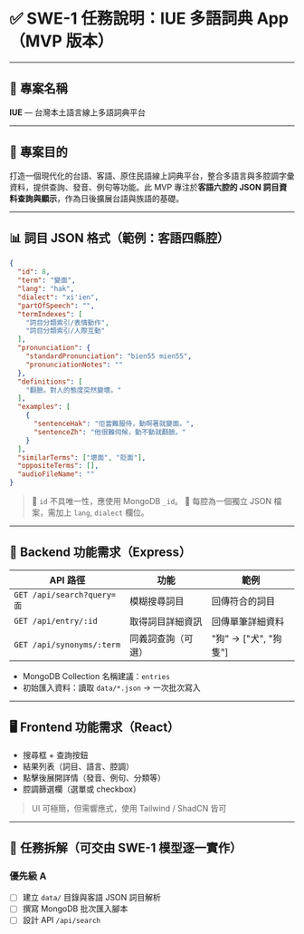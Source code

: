 
# ✅ SWE-1 任務說明：IUE 多語詞典 App（MVP 版本）

---

## 📌 專案名稱

**IUE** — 台灣本土語言線上多語詞典平台

---

## 🎯 專案目的

打造一個現代化的台語、客語、原住民語線上詞典平台，整合多語言與多腔調字彙資料，提供查詢、發音、例句等功能。此 MVP 專注於**客語六腔的 JSON 詞目資料查詢與顯示**，作為日後擴展台語與族語的基礎。

---

## 📊 詞目 JSON 格式（範例：客語四縣腔）

```json
{
  "id": 8,
  "term": "變面",
  "lang": "hak",
  "dialect": "xi'ien",
  "partOfSpeech": "",
  "termIndexes": [
    "詞目分類索引/表情動作",
    "詞目分類索引/人際互動"
  ],
  "pronunciation": {
    "standardPronunciation": "bien55 mien55",
    "pronunciationNotes": ""
  },
  "definitions": [
    "翻臉。對人的態度突然變壞。"
  ],
  "examples": [
    {
      "sentenceHak": "佢當難服侍，動啊著就變面。",
      "sentenceZh": "他很難伺候，動不動就翻臉。"
    }
  ],
  "similarTerms": ["壞面", "貶面"],
  "oppositeTerms": [],
  "audioFileName": ""
}
```

> 🔸 `id` 不具唯一性，應使用 MongoDB `_id`。
> 🔸 每腔為一個獨立 JSON 檔案，需加上 `lang`, `dialect` 欄位。

---

## 🧩 Backend 功能需求（Express）

| API 路徑                    | 功能        | 範例                 |
| ------------------------- | --------- | ------------------ |
| `GET /api/search?query=面` | 模糊搜尋詞目    | 回傳符合的詞目            |
| `GET /api/entry/:id`      | 取得詞目詳細資訊  | 回傳單筆詳細資料           |
| `GET /api/synonyms/:term` | 同義詞查詢（可選） | "狗" → \["犬", "狗隻"] |

* MongoDB Collection 名稱建議：`entries`
* 初始匯入資料：讀取 `data/*.json` → 一次批次寫入

---

## 🖥️ Frontend 功能需求（React）

* 搜尋框 + 查詢按鈕
* 結果列表（詞目、語言、腔調）
* 點擊後展開詳情（發音、例句、分類等）
* 腔調篩選欄（選單或 checkbox）

> UI 可極簡，但需響應式，使用 Tailwind / ShadCN 皆可

---


## 🧱 任務拆解（可交由 SWE-1 模型逐一實作）

### 優先級 A

* [ ] 建立 `data/` 目錄與客語 JSON 詞目解析
* [ ] 撰寫 MongoDB 批次匯入腳本
* [ ] 設計 API `/api/search`
